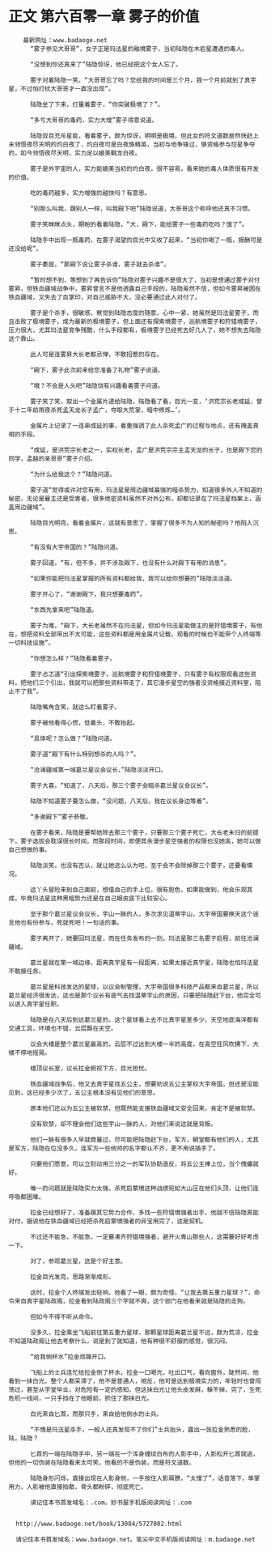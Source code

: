 # 正文 第六百零一章 雾子的价值
        最新网址：www.badaoge.net
          “雾子参见大哥哥”，女子正是玛法星的融境雾子，当初陆隐在木岩星遭遇的毒人。
      
          “没想到你还真来了”陆隐惊讶，他已经把这个女人忘了。
      
          雾子对着陆隐一笑，“大哥哥忘了吗？您给我的时间是三个月，我一个月前就到了真宇星，不过怕打扰大哥哥才一直没出现”。
      
          陆隐坐了下来，打量着雾子，“你突破极境了？”。
      
          “多亏大哥哥的毒药，实力大增”雾子得意说道。
      
          陆隐双目充斥星能，看着雾子，颇为惊讶，明明是极境，但此女的符文道数居然快赶上未领悟夜尽天明的灼白夜了，灼白夜可是白夜族精英，当初与他争锋过，够资格参与焢星争夺的，如今领悟夜尽天明，实力足以媲美戰龙白夜。
      
          雾子是外宇宙的人，实力能媲美当初的灼白夜，很不容易，看来她的毒人体质很有开发的价值。
      
          吃的毒药越多，实力增强的越快吗？有意思。
      
          “别那么叫我，跟别人一样，叫我殿下吧”陆隐说道，大哥哥这个称呼他还真不习惯。
      
          雾子笑眯眯点头，期盼的看着陆隐，“大，殿下，能给雾子一些毒药吃吗？饿了”。
      
          陆隐手中出现一瓶毒药，在雾子渴望的目光中又收了起来，“当初你喝了一瓶，报酬可是还没给呢”。
      
          雾子委屈，“那殿下说让雾子杀谁，雾子就去杀谁”。
      
          “暂时想不到，等想到了再告诉你”陆隐对雾子兴趣不是很大了，当初是想通过雾子对付雾昇，但铁血疆域战争中，雾昇曾言不是他透露自己手段的，陆隐虽然不信，但如今雾昇被困在铁血疆域，又失去了血掌印，对自己威胁不大，没必要通过此人对付了。
      
          雾子是个杀手，很敏感，察觉到陆隐态度的随意，心中一紧，她虽然是玛法星雾子，而且击败了极境雾子，成为最新的极境雾子，但上面还有探索境雾子，巡航境雾子和狩猎境雾子，压力很大，尤其玛法星竞争残酷，什么手段都有，极境雾子已经死去好几人了，她不想失去陆隐这个靠山。
      
          此人可是连雾昇大长老都忌惮，不敢招惹的存在。
      
          “殿下，雾子此次前来给您准备了礼物”雾子说道。
      
          “哦？不会是人头吧”陆隐饶有兴趣看着雾子问道。
      
          雾子笑了笑，取出一个金属片递给陆隐，陆隐看了看，目光一变，‘洪荒宗长老成延，曾于十二年前雨夜杀死孟天龙长子孟广，夺取大荒掌，暗中修炼…’。
      
          金属片上记录了一连串成延的事，着重强调了此人杀死孟广的过程与地点，还有掩盖真相的手段。
      
          “成延，是洪荒宗长老之一，实权长老，孟广是洪荒宗宗主孟天龙的长子，也是殿下您的同学，孟越的亲哥哥”雾子介绍。
      
          “为什么给我这个？”陆隐问道。
      
          雾子道“觉得或许对您有用，玛法星是周边疆域最强的暗杀势力，知道很多外人不知道的秘密，无论是雇主还是受害者，很多绝密资料虽然不对外公布，却都记录在了玛法星档案上，涵盖周边疆域”。
      
          陆隐目光明亮，看着金属片，这就有意思了，掌握了很多不为人知的秘密吗？他陷入沉思。
      
          “有没有大宇帝国的？”陆隐问道。
      
          雾子回道，“有，但不多，并不涉及殿下，也没有什么对殿下有用的消息”。
      
          “如果你能把玛法星掌握的所有资料都给我，我可以给你想要的”陆隐淡淡道。
      
          雾子开心了，“谢谢殿下，我只想要毒药”。
      
          “东西先拿来吧”陆隐道。
      
          雾子为难，“殿下，大长老虽然不在玛法星，但如今玛法星能做主的是狩猎境雾子，有他在，想把资料全部带出不太可能，这些资料都是用金属片记载，观看的时候也不能带个人终端等一切科技设施”。
      
          “你想怎么样？”陆隐看着雾子。
      
          雾子忐忑道“引出探索境雾子，巡航境雾子和狩猎境雾子，只有雾子有权限观看这些资料，把他们三个引出，我就可以把那些资料带走了，其它漫步星空的强者没资格接近资料室，阻止不了我”。
      
          陆隐嘴角含笑，就这么盯着雾子。
      
          雾子被他看得心慌，低着头，不敢抬起。
      
          “具体呢？怎么做？”陆隐问道。
      
          雾子道“殿下有什么特别想杀的人吗？”。
      
          “沧澜疆域第一域葛兰星议会议长，”陆隐淡淡开口。
      
          雾子大喜，“知道了，八天后，那三个雾子会暗杀葛兰星议会议长”。
      
          陆隐不知道雾子要怎么做，“没问题，八天后，我在议长身边等着”。
      
          “多谢殿下”雾子恭敬。
      
          在雾子看来，陆隐是要帮她除去那三个雾子，只要那三个雾子死亡，大长老未归的前提下，雾子选拔会耽误很长时间，而那段时间，即便其余漫步星空强者的权限也没她高，她可以做自己想做的事。
      
          陆隐淡笑，也没有否认，就让她这么认为吧，至于会不会除掉那三个雾子，还要看情况。
      
          这丫头冒险来到自己面前，想借自己的手上位，很有胆色，如果能做到，他会乐观其成，毕竟玛法星这种黑暗势力还是在自己眼皮底下比较安心。
      
          至于那个葛兰星议会议长，宇山一脉的人，多次求见温蒂宇山，大宇帝国要换天这个谣言他也有份参与，死就死吧！一句话的事。
      
          雾子离开了，她要回玛法星，而在任务发布的一刻，玛法星那三名雾子启程，前往沧澜疆域。
      
          葛兰星就在第一域边缘，距离真宇星有一段距离，如果太接近真宇星，陆隐也怕玛法星不敢接任务。
      
          葛兰星是科技发达的星球，以议会制管理，大宇帝国很多科技产品都来自葛兰星，所以葛兰星经济很发达，这也是那个议长有底气去找温蒂宇山的原因，只要把陆隐赶下台，他完全可以进入真宇星任职。
      
          陆隐是在八天后到达葛兰星的，这个星球看上去不比真宇星差多少，天空地底海洋都有交通工具，环境也不错，云层飘在天空。
      
          议会大楼是整个葛兰星最高的，云层不过达到大楼一半的高度，在高空狂风吹拂下，大楼不停地摇晃。
      
          楼顶议长室，议长拉金俯视下方，目光担忧。
      
          铁血疆域战争后，他又去真宇星找五公主，想要劝说五公主掌权大宇帝国，但还是没能见到，这已经多少次了，五公主根本没有见他们的意思。
      
          原本他们还以为五公主被软禁，但既然能支援铁血疆域又安全回来，肯定不是被软禁。
      
          没有软禁，却不理会他们这些宇山一脉的人，对他们来说这就是背叛。
      
          他们一脉有很多人早就商量过，尽可能把陆隐赶下台，军方，朝堂都有他们的人，尤其是军方，陆隐在位没多久，连军方一些统帅的名字都认不齐，更不用说插手了。
      
          只要他们愿意，可以立刻动用三分之一的军队协助造反，将五公主捧上位，当个傀儡就好。
      
          唯一的问题就是陆隐实力太强，杀死启蒙境这种战绩宛如大山压在他们头顶，让他们连呼吸都困难。
      
          拉金已经想好了，准备跟其它势力合作，多找一些狩猎境强者出手，他就不信陆隐真能对付，据说他在铁血疆域已经把杀死启蒙境强者的异宝用完了，这是契机。
      
          不过还不能急，不能急，一定要凑齐狩猎境强者，避开火青山那些人，这需要好好考虑一下。
      
          对了，参观葛兰星，这是个好主意。
      
          拉金目光发亮，思路渐渐成形。
      
          这时，拉金个人终端发出轻响，他看了一眼，颇为奇怪，“让我去第五重力星球？”，命令来自真宇星陆政阁，拉金看到陆政阁三个字就不爽，这个部门在他看来就是陆隐的走狗。
      
          但如今不得不听从命令。
      
          没多久，拉金乘坐飞船前往第五重力星球，那颗星球距离葛兰星不远，颇为荒凉，拉金不知道陆政阁让他去考察什么，说是到了就知道，他有种很不舒服的感觉，很沉闷。
      
          “给我倒杯水”拉金烦躁开口。
      
          飞船上的士兵连忙给拉金倒了杯水，拉金一口喝光，吐出口气，看向窗外，陡然间，他看到一抹白光，整个人都呆滞了，他不是普通人，相反，他可是达到极境实力的，年轻时也曾闯荡过，甚至从宇堂毕业，对危险有一定的感知，但这抹白光让他头皮发麻，躲不掉，完了，生死危机一线间，一只手挡在了他眼前，抓住了那抹白光。
      
          白光来自匕首，而那只手，来自给他倒水的士兵。
      
          “不愧是玛法星杀手，一般人还真发现不了你们”士兵抬头，露出一张拉金熟悉的脸，陆，陆隐？
      
          匕首的一端在陆隐手中，另一端在一个浑身缠绕白布的人影手中，人影松开匕首就逃，但他的一切伪装在陆隐看来太可笑，他看的不是伪装，而是符文道数。
      
          陆隐身形闪烁，直接出现在人影身侧，一手按住人影肩膀，“太慢了”，话音落下，单掌用力，人影被他直接拍散，骨头都粉碎，彻底死亡。
      
          请记住本书首发域名：.com。妙书屋手机版阅读网址：.com
      
      
      http://www.badaoge.net/book/13084/5727002.html
      
      请记住本书首发域名：www.badaoge.net。笔尖中文手机版阅读网址：m.badaoge.net